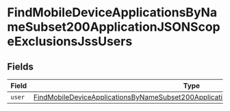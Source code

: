 # FindMobileDeviceApplicationsByNameSubset200ApplicationJSONScopeExclusionsJssUsers


## Fields

| Field                                                                                                                                                                                                     | Type                                                                                                                                                                                                      | Required                                                                                                                                                                                                  | Description                                                                                                                                                                                               |
| --------------------------------------------------------------------------------------------------------------------------------------------------------------------------------------------------------- | --------------------------------------------------------------------------------------------------------------------------------------------------------------------------------------------------------- | --------------------------------------------------------------------------------------------------------------------------------------------------------------------------------------------------------- | --------------------------------------------------------------------------------------------------------------------------------------------------------------------------------------------------------- |
| `user`                                                                                                                                                                                                    | [FindMobileDeviceApplicationsByNameSubset200ApplicationJSONScopeExclusionsJssUsersUser](../../models/operations/findmobiledeviceapplicationsbynamesubset200applicationjsonscopeexclusionsjssusersuser.md) | :heavy_minus_sign:                                                                                                                                                                                        | N/A                                                                                                                                                                                                       |